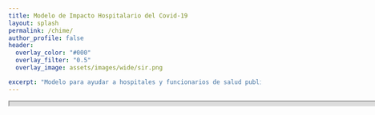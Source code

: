 ```yaml
---
title: Modelo de Impacto Hospitalario del Covid-19
layout: splash
permalink: /chime/
author_profile: false
header:
  overlay_color: "#000"
  overlay_filter: "0.5"
  overlay_image: assets/images/wide/sir.png

excerpt: "Modelo para ayudar a hospitales y funcionarios de salud publica con la planificacion de la capacidad hospitalaria"
---
```

<iframe src="https://covid-biapp.azurewebsites.net" height="8.5" width="1600"></iframe>